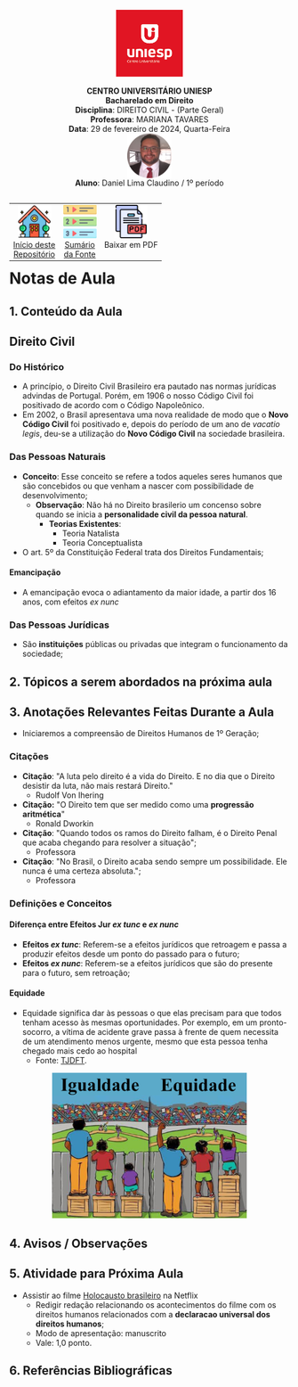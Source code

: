 <div align="center">

<p align="center"><img height="120" src="../../../figuras/LOGO_UNIESP.png"> </p>

<p align="center"><b>CENTRO UNIVERSITÁRIO UNIESP</b><br>
<b>Bacharelado em Direito</b><br>
<b>Disciplina</b>: DIREITO CIVIL - (Parte Geral)<br>
<b>Professora</b>: MARIANA TAVARES<br>
<b>Data</b>: 29 de fevereiro de 2024, Quarta-Feira<br>
<img align="center" src="../../../figuras/FOTO_PERFIL_DANIEL_CLAUDINO_2023.png" width="80"><br>
<b>Aluno</b>: Daniel Lima Claudino / 1º período<br>
 </p>
</div>

<table align="right" border="0">
  <tr>
    <td align="center" valign="top">
      <a href="../../README.md">
        <img src="https://github.com/dnlclaudino/imagens/blob/master/icones/icone-casa2.png?raw=true" heigh="60" width="60"><br>Início deste <br>Repositório
      </a>
    </td>
    <td align="center" valign="top">
      <a href="../README.md">
        <img src="https://github.com/dnlclaudino/imagens/blob/master/icones/icone-sumario.png?raw=true" heigh="60" width="60"><br>Sumário<br>da Fonte
      </a>
    </td>
    <td align="center" valign="top">
        <img src="https://github.com/dnlclaudino/imagens/blob/master/icones-aplicativos/pdf/pdf.png?raw=true" heigh="60" width="60"><br>Baixar em PDF
    </td>
  </tr>
</table><br><br><br><br><br>

# Notas de Aula

## 1. Conteúdo da Aula

## Direito Civil

### Do Histórico

- A princípio, o Direito Civil Brasileiro era pautado nas normas jurídicas advindas de Portugal. Porém, em 1906 o nosso Código Civil foi positivado de acordo com o Código Napoleônico.
- Em 2002, o Brasil apresentava uma nova realidade de modo que o **Novo Código Civil** foi positivado e, depois do período de um ano de _vacatio legis_, deu-se a utilização do **Novo Código Civil** na sociedade brasileira.
  
### Das Pessoas Naturais

- **Conceito**: Esse conceito se refere a todos aqueles seres humanos que são concebidos ou que venham a nascer com possibilidade de desenvolvimento;
  - **Observação**: Não há no Direito brasilerio um concenso sobre quando se inicia a **personalidade civil da pessoa natural**.
    - **Teorias Existentes**:
      - Teoria Natalista
      - Teoria Conceptualista
- O art. 5º da Constituição Federal trata dos Direitos Fundamentais;

#### Emancipação

- A emancipação evoca o adiantamento da maior idade, a partir dos 16 anos, com efeitos _ex nunc_

### Das Pessoas Jurídicas

- São **instituições** públicas ou privadas que integram o funcionamento da sociedade;

## 2. Tópicos a serem abordados na próxima aula

## 3. Anotações Relevantes Feitas Durante a Aula

- Iniciaremos a compreensão de Direitos Humanos de 1º Geração;

### Citações

- **Citação**: "A luta pelo direito é a vida do Direito. E no dia que o Direito desistir da luta, não mais restará Direito."
  - Rudolf Von Ihering
- **Citação:** "O Direito tem que ser medido como uma **progressão aritmética**"
  - Ronald Dworkin
- **Citação**: "Quando todos os ramos do Direito falham, é o Direito Penal que acaba chegando para resolver a situação";
  - Professora
- **Citação**: "No Brasil, o Direito acaba sendo sempre um possibilidade. Ele nunca é uma certeza absoluta.";
  - Professora

### Definições e Conceitos

#### Diferença entre Efeitos Jur _ex tunc_ e _ex nunc_

- **Efeitos _ex tunc_**: Referem-se a efeitos jurídicos que retroagem e passa a produzir efeitos desde um ponto do passado para o futuro;
- **Efeitos _ex nunc_**: Referem-se a efeitos jurídicos que são do presente para o futuro, sem retroação;

#### Equidade

- Equidade significa dar às pessoas o que elas precisam para que todos tenham acesso às mesmas oportunidades. Por exemplo, em um pronto-socorro, a vítima de acidente grave passa à frente de quem necessita de um atendimento menos urgente, mesmo que esta pessoa tenha chegado mais cedo ao hospital
  - Fonte: [TJDFT](https://www.tjdft.jus.br/acessibilidade/publicacoes/sementes-da-equidade/diferenca-entre-igualdade-e-equidade#:~:text=Equidade%20significa%20dar%20%C3%A0s%20pessoas,chegado%20mais%20cedo%20ao%20hospital).

<center>
<img src="../figuras/aula-02-diferenca-igualdade-equidade.png" width="350">
</center>

## 4. Avisos / Observações

## 5. Atividade para Próxima Aula

- Assistir ao filme [Holocausto brasileiro](<https://www.netflix.com/title/81745085>) na Netflix
  - Redigir redação relacionando os acontecimentos do filme com os direitos humanos relacionados com a **declaracao universal dos direitos humanos**;
  - Modo de apresentação: manuscrito
  - Vale: 1,0 ponto.

## 6. Referências Bibliográficas
